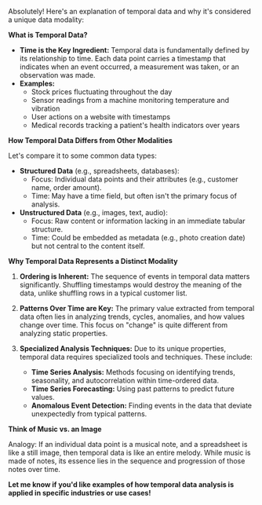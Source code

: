 Absolutely! Here's an explanation of temporal data and why it's considered a unique data modality:

**What is Temporal Data?**

* **Time is the Key Ingredient:** Temporal data is fundamentally defined by its relationship to time. Each data point carries a timestamp that indicates when an event occurred, a measurement was taken, or an observation was made.
* **Examples:**
    * Stock prices fluctuating throughout the day
    * Sensor readings from a machine monitoring temperature and vibration
    * User actions on a website with timestamps
    * Medical records tracking a patient's health indicators over years

**How Temporal Data Differs from Other Modalities**

Let's compare it to some common data types:

* **Structured Data** (e.g., spreadsheets, databases): 
    * Focus: Individual data points and their attributes (e.g., customer name, order amount).
    * Time: May have a time field, but often isn't the primary focus of analysis. 
* **Unstructured Data** (e.g., images, text, audio): 
    * Focus: Raw content or information lacking  in an immediate tabular structure.
    * Time: Could be embedded as metadata (e.g., photo creation date) but not central to the content itself.  

**Why Temporal Data Represents a Distinct Modality**

1. **Ordering is Inherent:**  The sequence of events in temporal data matters significantly. Shuffling timestamps would destroy the meaning of the data, unlike shuffling rows in a typical customer list.

2. **Patterns Over Time are Key:** The primary value extracted from temporal data often lies in analyzing trends, cycles, anomalies, and how values change over time. This focus on "change" is quite different from analyzing static properties.

3. **Specialized Analysis Techniques:** Due to its unique properties, temporal data requires specialized tools and techniques. These include:
    * **Time Series Analysis:**  Methods focusing on identifying trends, seasonality, and autocorrelation within time-ordered data.
    * **Time Series Forecasting:** Using past patterns to predict future values.
    * **Anomalous Event Detection:** Finding events in the data that deviate unexpectedly from typical patterns.

**Think of Music vs. an Image**

Analogy: If an individual data point is a musical note, and a spreadsheet is like a still image, then temporal data is like an entire melody. While music is made of  notes, its essence lies in the sequence and  progression of those notes over time.

**Let me know if you'd like examples of how temporal data analysis is applied in specific industries or use cases!**
